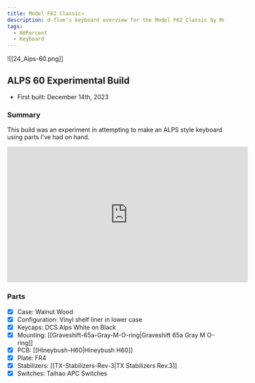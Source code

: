 ```yaml
---
title: Model F62 Classic⭐
description: d-floe's keyboard overview for the Model F62 Classic by Model F Labs.
tags:
  - 60Percent
  - Keyboard
---
```


![[24_Alps-60.png]]

## ALPS 60 Experimental Build

- First built: December 14th, 2023

### Summary

This build was an experiment in attempting to make an ALPS style keyboard using parts I've had on hand.

<iframe width="560" height="315" src="https://www.youtube-nocookie.com/embed/tP2JBZIfimI?si=THMwWZ9ddaWnP2cn" title="YouTube video player" frameborder="0" allow="accelerometer; autoplay; clipboard-write; encrypted-media; gyroscope; picture-in-picture; web-share" allowfullscreen></iframe>

### Parts

- [x] Case: Walnut Wood
- [x] Configuration: Vinyl shelf liner in lower case
- [x] Keycaps: DCS Alps White on Black
- [x] Mounting: [[Graveshift-65a-Gray-M-O-ring|Graveshift 65a Gray M O-ring]]
- [x] PCB: [[Hineybush-H60|Hineybush H60]]
- [x] Plate: FR4
- [x] Stabilizers: [[TX-Stabilizers-Rev-3|TX Stabilizers Rev.3]]
- [x] Switches: Taihao APC Switches
